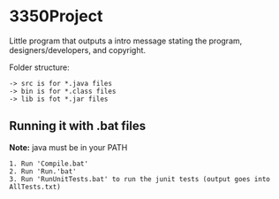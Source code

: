 3350Project
===========

Little program that outputs a intro message stating the program, designers/developers, and copyright.

Folder structure:

	-> src is for *.java files
	-> bin is for *.class files
	-> lib is fot *.jar files


Running it with .bat files
-------------------------------------------------------------------------------


**Note:** java must be in your PATH


	1. Run 'Compile.bat'
	2. Run 'Run.'bat'
	3. Run 'RunUnitTests.bat' to run the junit tests (output goes into AllTests.txt)

